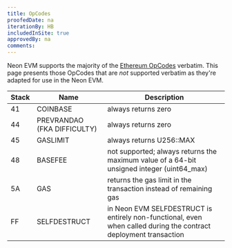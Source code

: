 ```yaml
---
title: OpCodes
proofedDate: na
iterationBy: HB
includedInSite: true
approvedBy: na
comments: 
---
```


Neon EVM supports the majority of the [Ethereum OpCodes](https://ethereum.org/en/developers/docs/evm/opcodes/) verbatim. This page presents those OpCodes that are *not* supported verbatim as they're adapted for use in the Neon EVM.


|Stack|Name|Description|
|--|--|--|
|41|COINBASE|always returns zero|
|44|PREVRANDAO (FKA DIFFICULTY)|always returns zero|
|45|GASLIMIT|always returns U256::MAX|
|48|BASEFEE|not supported; always returns the maximum value of a 64-bit unsigned integer (uint64_max)|
|5A|GAS|returns the gas limit in the transaction instead of remaining gas|
|FF|SELFDESTRUCT|in Neon EVM SELFDESTRUCT is entirely non-functional, even when called during the contract deployment transaction|








